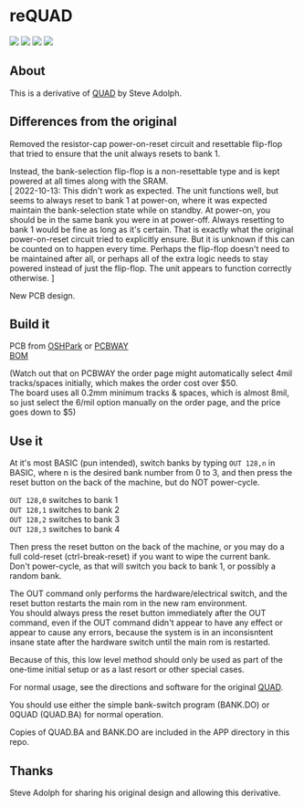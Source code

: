 # reQUAD
![](../../raw/main/PCB/reQUAD.jpg)
![](../../raw/main/PCB/reQUAD_top.jpg)
![](../../raw/main/PCB/reQUAD_bottom.jpg)
![](../../raw/main/PCB/reQUAD.svg)

## About
This is a derivative of [QUAD](http://bitchin100.com/wiki/index.php?title=QUAD) by Steve Adolph.

## Differences from the original
Removed the resistor-cap power-on-reset circuit and resettable flip-flop that tried to ensure that the unit always resets to bank 1.

Instead, the bank-selection flip-flop is a non-resettable type and is kept powered at all times along with the SRAM.  
\[ 2022-10-13: This didn't work as expected. The unit functions well, but seems to always reset to bank 1 at power-on, where it was expected maintain the bank-selection state while on standby. At power-on, you should be in the same bank you were in at power-off. Always resetting to bank 1 would be fine as long as it's certain. That is exactly what the original power-on-reset circuit tried to explicitly ensure. But it is unknown if this can be counted on to happen every time. Perhaps the flip-flop doesn't need to be maintained after all, or perhaps all of the extra logic needs to stay powered instead of just the flip-flop. The unit appears to function correctly otherwise.  \]

New PCB design.

## Build it
PCB from [OSHPark](https://oshpark.com/shared_projects/kmJ52kFx) or [PCBWAY](https://www.pcbway.com/project/shareproject/reQUAD_RAM_Expansion_for_TRS_80_Model_100_8690cd19.html)  
[BOM](https://www.digikey.com/short/mt3jtw7q)

(Watch out that on PCBWAY the order page might automatically select 4mil tracks/spaces initially, which makes the order cost over $50.  
The board uses all 0.2mm minimum tracks & spaces, which is almost 8mil, so just select the 6/mil option manually on the order page, and the price goes down to $5)

## Use it
At it's most BASIC (pun intended), switch banks by typing ```OUT 128,n``` in BASIC, where n is the desired bank number from 0 to 3, and then press the reset button on the back of the machine, but do NOT power-cycle.

```OUT 128,0``` switches to bank 1  
```OUT 128,1``` switches to bank 2  
```OUT 128,2``` switches to bank 3  
```OUT 128,3``` switches to bank 4  

Then press the reset button on the back of the machine, or you may do a full cold-reset (ctrl-break-reset) if you want to wipe the current bank.  
Don't power-cycle, as that will switch you back to bank 1, or possibly a random bank.

The OUT command only performs the hardware/electrical switch, and the reset button restarts the main rom in the new ram environment.  
You should always press the reset button immediately after the OUT command, even if the OUT command didn't appear to have any effect or appear to cause any errors, because the system is in an inconsisntent insane state after the hardware switch until the main rom is restarted.  

Because of this, this low level method should only be used as part of the one-time initial setup or as a last resort or other special cases.  

For normal usage, see the directions and software for the original [QUAD](http://bitchin100.com/wiki/index.php?title=QUAD).  

You should use either the simple bank-switch program (BANK.DO) or 0QUAD (QUAD.BA) for normal operation.  

Copies of QUAD.BA and BANK.DO are included in the APP directory in this repo.

## Thanks
Steve Adolph for sharing his original design and allowing this derivative.
